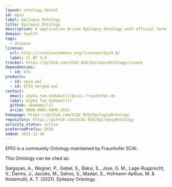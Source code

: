 ```yaml
---
layout: ontology_detail
id: epio
label: Epilepsy Ontology
title: Epilepsy Ontology
description: A application driven Epilepsy Ontology with official terms from the ILAE.
domain: health
tags:
  - disease
license:
  url: http://creativecommons.org/licenses/by/4.0/
  label: CC BY 4.0
tracker: https://github.com/SCAI-BIO/EpilepsyOntology/issues
dependencies:
  - id: bfo
products:
  - id: epio.owl
  - id: EPIO_merged.owl
contact:
  email: alpha.tom.kodamullil@scai.fraunhofer.de
  label: Alpha Tom Kodamullil
  github: akodamullil
  orcid: 0000-0001-9896-3531
homepage: https://github.com/SCAI-BIO/EpilepsyOntology
repository: https://github.com/SCAI-BIO/EpilepsyOntology
activity_status: active
preferredPrefix: EPIO
added: 2021-12-16
---
```


EPIO is a community Ontology maintained by Fraunhofer SCAI. 

This Ontology can be cited as: 

Sargsyan, A., Wegner, P., Gebel, S., Baksi, S., Jose, G. M., Lage-Rupprecht, V., Darms, J., Jacobs, M., Sahoo, S., Madan, S., Hofmann-Apitius, M. & Kodamullil, A. T. (2021). Epilepsy Ontology.

